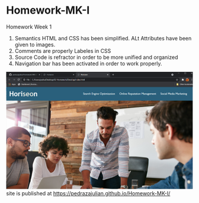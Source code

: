 # Homework-MK-I

Homework Week 1

 
1. Semantics HTML and CSS has been simplified. ALt Attributes have been given to images.
2. Comments are properly Labeles in CSS
3. Source Code is refractor in order to be more unified and organized
4. Navigation bar has been activated in order to work properly.

![the following image shows the screen shot from the homework](./assets/Horiseon_HW_IMG.png)
  site is published at https://pedrazajulian.github.io/Homework-MK-I/
